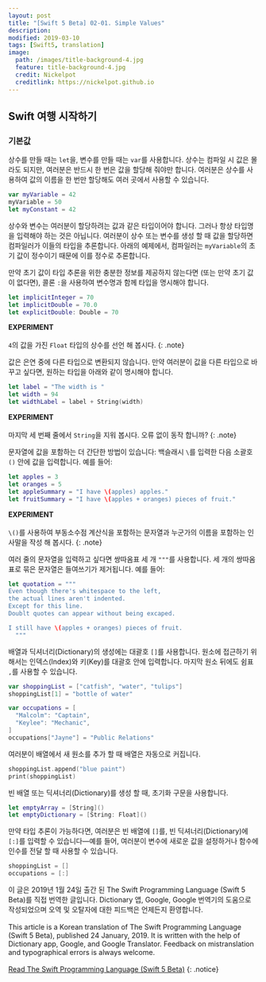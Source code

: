 ```yaml
---
layout: post
title: "[Swift 5 Beta] 02-01. Simple Values"
description: 
modified: 2019-03-10
tags: [Swift5, translation]
image:
  path: /images/title-background-4.jpg
  feature: title-background-4.jpg
  credit: Nickelpot
  creditlink: https://nickelpot.github.io
---
```


## Swift 여행 시작하기
### 기본값

상수를 만들 때는 `let`을, 변수를 만들 때는 `var`를 사용합니다. 상수는 컴파일 시 값은 몰라도 되지만, 여러분은 반드시 한 번은 값을 할당해 줘야만 합니다. 여러분은 상수를 사용하여 값의 이름을 한 번만 할당해도 여러 곳에서 사용할 수 있습니다.

```swift
var myVariable = 42
myVariable = 50
let myConstant = 42
```

상수와 변수는 여러분이 할당하려는 값과 같은 타입이어야 합니다. 그러나 항상 타입명을 입력해야 하는 것은 아닙니다. 여러분이 상수 또는 변수를 생성 할 때 값을 할당하면 컴파일러가 이들의 타입을 추론합니다. 아래의 예제에서, 컴파일러는 `myVariable`의 초기 값이 정수이기 때문에 이를 정수로 추론합니다.

만약 초기 값이 타입 추론을 위한 충분한 정보를 제공하지 않는다면 (또는 만약 초기 값이 없다면), 콜론 `:`을 사용하여 변수명과 함께 타입을 명시해야 합니다.

```swift
let implicitInteger = 70
let implicitDouble = 70.0
let explicitDouble: Double = 70
```

**EXPERIMENT** <br><br> `4`의 값을 가진 `Float` 타입의 상수를 선언 해 봅시다.
{: .note}

값은 은연 중에 다른 타입으로 변환되지 않습니다. 만약 여러분이 값을 다른 타입으로 바꾸고 싶다면, 원하는 타입을 아래와 같이 명시해야 합니다.

```swift
let label = "The width is "
let width = 94
let widthLabel = label + String(width)
```

**EXPERIMENT** <br><br> 마지막 세 번째 줄에서 `String`을 지워 봅시다. 오류 없이 동작 합니까?
{: .note}

문자열에 값을 포함하는 더 간단한 방법이 있습니다: 백슬래시 `\`를 입력한 다음 소괄호 `()` 안에 값을 입력합니다. 예를 들어:

```swift
let apples = 3
let oranges = 5
let appleSummary = "I have \(apples) apples."
let fruitSummary = "I have \(apples + oranges) pieces of fruit."
```
**EXPERIMENT** <br><br> `\()`를 사용하여 부동소수점 계산식을 포함하는 문자열과 누군가의 이름을 포함하는 인사말을 작성 해 봅시다.
{: .note}

여러 줄의 문자열을 입력하고 싶다면 쌍따옴표 세 개 `"""`를 사용합니다. 세 개의 쌍따옴표로 묶은 문자열은 들여쓰기가 제거됩니다. 예를 들어:

```swift
let quotation = """
Even though there's whitespace to the left,
the actual lines aren't indented.
Except for this line.
Doublt quotes can appear without being excaped.

I still have \(apples + oranges) pieces of fruit.
  """
```

배열과 딕셔너리(Dictionary)의 생성에는 대괄호 `[]`를 사용합니다. 원소에 접근하기 위해서는 인덱스(Index)와 키(Key)를 대괄호 안에 입력합니다. 마지막 원소 뒤에도 쉼표 `,`를 사용할 수 있습니다.

```swift
var shoppingList = ["catfish", "water", "tulips"]
shoppingList[1] = "bottle of water"

var occupations = [
  "Malcolm": "Captain",
  "Keylee": "Mechanic",
]
occupations["Jayne"] = "Public Relations"
```

여러분이 배열에서 새 원소를 추가 할 때 배열은 자동으로 커집니다.

```swift
shoppingList.append("blue paint")
print(shoppingList)
```

빈 배열 또는 딕셔너리(Dictionary)를 생성 할 때, 초기화 구문을 사용합니다.

```swift
let emptyArray = [String]()
let emptyDictionary = [String: Float]()
```

만약 타입 추론이 가능하다면, 여러분은 빈 배열에 `[]`를, 빈 딕셔너리(Dictionary)에 `[:]`를 입력할 수 있습니다—예를 들어, 여러분이 변수에 새로운 값을 설정하거나 함수에 인수를 전달 할 때 사용할 수 있습니다.

```swift
shoppingList = []
occupations = [:]
```

이 글은 2019년 1월 24일 출간 된 The Swift Programming Language (Swift 5 Beta)를 직접 번역한 글입니다. Dictionary 앱, Google, Google 번역기의 도움으로 작성되었으며 오역 및 오탈자에 대한 피드백은 언제든지 환영합니다. <br><br> This article is a Korean translation of The Swift Programming Language (Swift 5 Beta), published 24 January, 2019. It is written with the help of Dictionary app, Google, and Google Translator. Feedback on mistranslation and typographical errors is always welcome. <br><br><a rel="cc:attributionURL" property="cc:attributionName" href="https://itunes.apple.com/kr/book/the-swift-programming-language-swift-5-beta/id1002622538?l=en&mt=11">Read The Swift Programming Language (Swift 5 Beta)</a>
{: .notice}